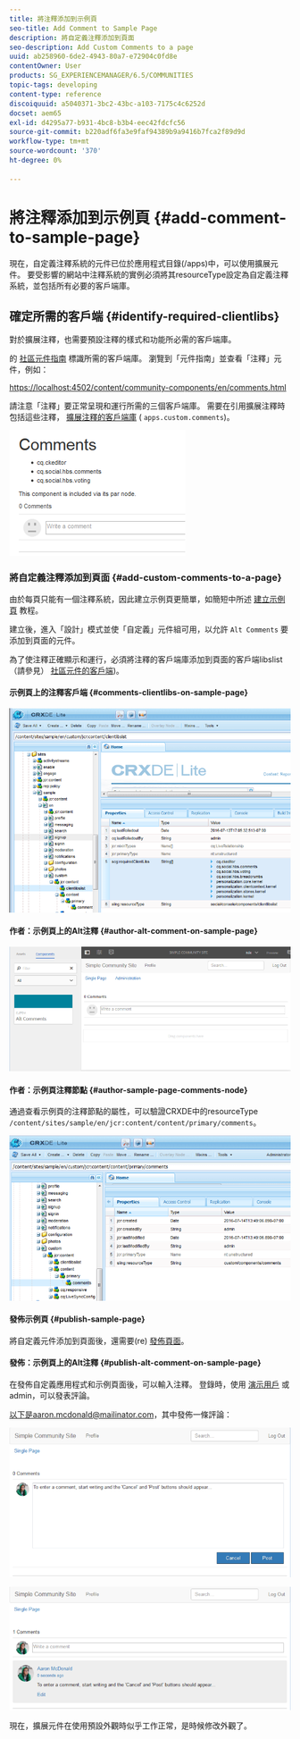 ```yaml
---
title: 將注釋添加到示例頁
seo-title: Add Comment to Sample Page
description: 將自定義注釋添加到頁面
seo-description: Add Custom Comments to a page
uuid: ab258960-6de2-4943-80a7-e72904c0fd8e
contentOwner: User
products: SG_EXPERIENCEMANAGER/6.5/COMMUNITIES
topic-tags: developing
content-type: reference
discoiquuid: a5040371-3bc2-43bc-a103-7175c4c6252d
docset: aem65
exl-id: d4295a77-b931-4bc8-b3b4-eec42fdcfc56
source-git-commit: b220adf6fa3e9faf94389b9a9416b7fca2f89d9d
workflow-type: tm+mt
source-wordcount: '370'
ht-degree: 0%

---
```


# 將注釋添加到示例頁  {#add-comment-to-sample-page}

現在，自定義注釋系統的元件已位於應用程式目錄(/apps)中，可以使用擴展元件。 要受影響的網站中注釋系統的實例必須將其resourceType設定為自定義注釋系統，並包括所有必要的客戶端庫。

## 確定所需的客戶端 {#identify-required-clientlibs}

對於擴展注釋，也需要預設注釋的樣式和功能所必需的客戶端庫。

的 [社區元件指南](/help/communities/components-guide.md) 標識所需的客戶端庫。 瀏覽到「元件指南」並查看「注釋」元件，例如：

[https://localhost:4502/content/community-components/en/comments.html](https://localhost:4502/content/community-components/en/comments.html)

請注意「注釋」要正常呈現和運行所需的三個客戶端庫。 需要在引用擴展注釋時包括這些注釋， [擴展注釋的客戶端庫](/help/communities/extend-create-components.md#create-a-client-library-folder) ( `apps.custom.comments`)。

![comments-component1](assets/comments-component1.png)

### 將自定義注釋添加到頁面 {#add-custom-comments-to-a-page}

由於每頁只能有一個注釋系統，因此建立示例頁更簡單，如簡短中所述 [建立示例頁](/help/communities/create-sample-page.md) 教程。

建立後，進入「設計」模式並使「自定義」元件組可用，以允許 `Alt Comments` 要添加到頁面的元件。

為了使注釋正確顯示和運行，必須將注釋的客戶端庫添加到頁面的客戶端libslist（請參見） [社區元件的客戶端](/help/communities/clientlibs.md))。

#### 示例頁上的注釋客戶端 {#comments-clientlibs-on-sample-page}

![注釋clientlibs-crxde](assets/comments-clientlibs-crxde.png)

#### 作者：示例頁上的Alt注釋 {#author-alt-comment-on-sample-page}

![Alt注釋](assets/alt-comment.png)

#### 作者：示例頁注釋節點 {#author-sample-page-comments-node}

通過查看示例頁的注釋節點的屬性，可以驗證CRXDE中的resourceType `/content/sites/sample/en/jcr:content/content/primary/comments`。

![驗證注釋 — crxde](assets/verify-comment-crxde.png)

#### 發佈示例頁 {#publish-sample-page}

將自定義元件添加到頁面後，還需要(re) [發佈頁面](/help/communities/sites-console.md#publishing-the-site)。

#### 發佈：示例頁上的Alt注釋 {#publish-alt-comment-on-sample-page}

在發佈自定義應用程式和示例頁面後，可以輸入注釋。 登錄時，使用 [演示用戶](/help/communities/tutorials.md#demo-users) 或admin，可以發表評論。

以下是aaron.mcdonald@mailinator.com，其中發佈一條評論：

![發佈alt注釋](assets/publish-alt-comment.png)

![publish-alt-comment1](assets/publish-alt-comment1.png)

現在，擴展元件在使用預設外觀時似乎工作正常，是時候修改外觀了。
